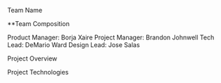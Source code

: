 Team Name

**Team Composition

Product Manager: Borja Xaire
Project Manager: Brandon Johnwell
Tech Lead: DeMario Ward
Design Lead: Jose Salas

Project Overview

Project Technologies


